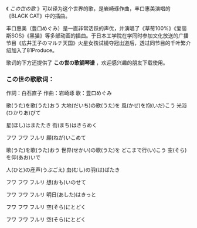 

《 _この世の歌_ 》可以译为这个世界的歌，是岩崎琢作曲，丰口惠美演唱的《BLACK CAT》中的插曲。  
  
丰口惠美（豊口めぐみ）是一直非常活跃的声优，并演唱了《草莓100%》《爱丽斯SOS》《黑猫》等多部动画的插曲。于日本工学院在学同时参加文化放送的广播节目《広井王子のマルチ天国》火星女孩试镜夺冠出道后，透过同节目的千叶繁介绍加入了81Produce。  
  
歌词的下方还提供了 **この世の歌钢琴谱** ，欢迎感兴趣的朋友下载使用。

### この世の歌歌词：

作詞：白石直子 作曲：岩崎琢 歌：豊口めぐみ

歌(うた)を歌(うた)おう 大地(だいち)の歌(うた)を 風(かぜ)を抱(いだ)こう 光浴(ひかりあ)びて

星(ほし)はまたたき 街(まち)はきらめく

フワ フワ フルリ 願(ねが)いこめて

歌(うた)を歌(うた)おう 世界(せかい)の歌(うた)を どこまで行(い)こう 空(そら)を仰(あお)いで

人(ひと)の産声(うぶごえ) 虫(むし)の羽(は)ばたき

フワ フワ フルリ 想(おも)いのせて

フワ フワ フルリ 明日(あした)はきっと

フワ フワ フルリ 空(そら)にとどく

フワ フワ フルリ 空(そら)にとどく

